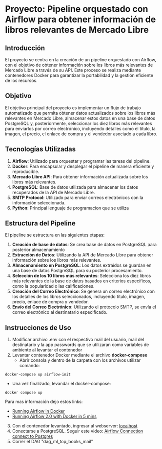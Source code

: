 # Proyecto: Pipeline orquestado con Airflow para obtener información de libros relevantes de Mercado Libre

## Introducción
El proyecto se centra en la creación de un pipeline orquestado con Airflow, con el objetivo de obtener información sobre los libros más relevantes de Mercado Libre a través de su API. Este proceso se realiza mediante contenedores Docker para garantizar la portabilidad y la gestión eficiente de los recursos.

## Objetivo
El objetivo principal del proyecto es implementar un flujo de trabajo automatizado que permita obtener datos actualizados sobre los libros más relevantes en Mercado Libre, almacenar estos datos en una base de datos PostgreSQL y, posteriormente, seleccionar los diez libros más relevantes para enviarlos por correo electrónico, incluyendo detalles como el título, la imagen, el precio, el enlace de compra y el vendedor asociado a cada libro.

## Tecnologías Utilizadas
1. **Airflow**: Utilizado para orquestar y programar las tareas del pipeline.
2. **Docker**: Para encapsular y desplegar el pipeline de manera eficiente y reproducible.
3. **Mercado Libre API**: Para obtener información actualizada sobre los libros más relevantes.
4. **PostgreSQL**: Base de datos utilizada para almacenar los datos recuperados de la API de Mercado Libre.
5. **SMTP Protocol**: Utilizado para enviar correos electrónicos con la información seleccionada.
6. **Python**: Principal lenguaje de programacion que se utiliza

## Estructura del Pipeline
El pipeline se estructura en las siguientes etapas:


1. **Creación de base de datos**: Se crea base de datos en PostgreSQL para posterior almacenamiento
2. **Extracción de Datos**: Utilizando la API de Mercado Libre para obtener información sobre los libros más relevantes.
3. **Almacenamiento en PostgreSQL**: Los datos extraídos se guardan en una base de datos PostgreSQL para su posterior procesamiento.
4. **Selección de los 10 libros más relevantes**: Selecciona los diez libros más relevantes de la base de datos basados en criterios específicos, como la popularidad o las calificaciones.
5. **Creación del Correo Electrónico**: Se genera un correo electrónico con los detalles de los libros seleccionados, incluyendo título, imagen, precio, enlace de compra y vendedor.
6. **Envío del Correo Electrónico**: Utilizando el protocolo SMTP, se envía el correo electrónico al destinatario especificado.

## Instrucciones de Uso

1. Modificar archivo .env con el respectivo mail del usuario, mail del destinatario y la app passwords que se utilizaran como variables de ambiente al levantar el contenedor
2. Levantar contenedor Docker mediante el archivo **docker-compose**
   - Abrir consola y dentro de la carpeta con los archivos utilizar comando:
```
docker-compose up airflow-init
```
   - Una vez finalizado, levandar el docker-compose:
```
docker compose up
```
Para mas información dejo estos links:
   -  [Running Airflow in Docker](https://airflow.apache.org/docs/apache-airflow/stable/howto/docker-compose/index.html)
   -  [Running Airflow 2.0 with Docker in 5 mins](https://www.youtube.com/watch?v=aTaytcxy2Ck&t=526s&ab_channel=DatawithMarc)

3. Con el contenedor levantado, ingresar al webserver: [localhost](http://localhost:8080/)
4. Conectarse a PostgreSQL. Seguir este video: [Airflow Connection connect to Postgres]([http://localhost:8080/](https://www.youtube.com/watch?v=S1eapG6gjLU&t=249s&ab_channel=coder2j))
5. Correr el DAG "dag_ml_top_books_mail"




 

